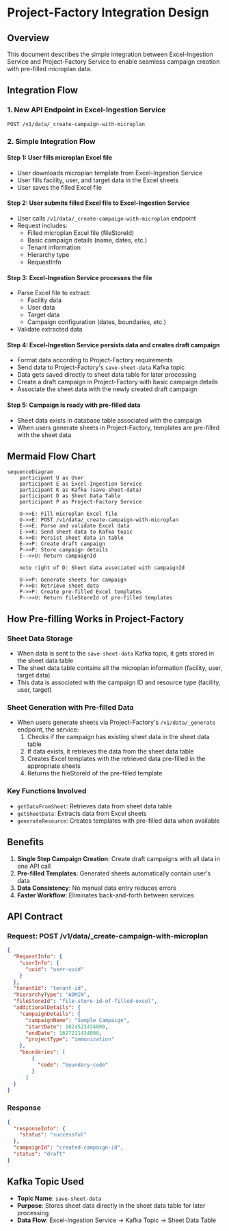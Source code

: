 # Project-Factory Integration Design

## Overview
This document describes the simple integration between Excel-Ingestion Service and Project-Factory Service to enable seamless campaign creation with pre-filled microplan data.

## Integration Flow

### 1. New API Endpoint in Excel-Ingestion Service
```
POST /v1/data/_create-campaign-with-microplan
```

### 2. Simple Integration Flow

#### Step 1: User fills microplan Excel file
- User downloads microplan template from Excel-Ingestion Service
- User fills facility, user, and target data in the Excel sheets
- User saves the filled Excel file

#### Step 2: User submits filled Excel file to Excel-Ingestion Service
- User calls `/v1/data/_create-campaign-with-microplan` endpoint
- Request includes:
  - Filled microplan Excel file (fileStoreId)
  - Basic campaign details (name, dates, etc.)
  - Tenant information
  - Hierarchy type
  - RequestInfo

#### Step 3: Excel-Ingestion Service processes the file
- Parse Excel file to extract:
  - Facility data
  - User data
  - Target data
  - Campaign configuration (dates, boundaries, etc.)
- Validate extracted data

#### Step 4: Excel-Ingestion Service persists data and creates draft campaign
- Format data according to Project-Factory requirements
- Send data to Project-Factory's `save-sheet-data` Kafka topic
- Data gets saved directly to sheet data table for later processing
- Create a draft campaign in Project-Factory with basic campaign details
- Associate the sheet data with the newly created draft campaign

#### Step 5: Campaign is ready with pre-filled data
- Sheet data exists in database table associated with the campaign
- When users generate sheets in Project-Factory, templates are pre-filled with the sheet data

## Mermaid Flow Chart

```mermaid
sequenceDiagram
    participant U as User
    participant E as Excel-Ingestion Service
    participant K as Kafka (save-sheet-data)
    participant D as Sheet Data Table
    participant P as Project-Factory Service

    U->>E: Fill microplan Excel file
    U->>E: POST /v1/data/_create-campaign-with-microplan
    E->>E: Parse and validate Excel data
    E->>K: Send sheet data to Kafka topic
    K->>D: Persist sheet data in table
    E->>P: Create draft campaign
    P->>P: Store campaign details
    E-->>U: Return campaignId
    
    note right of D: Sheet data associated with campaignId
    
    U->>P: Generate sheets for campaign
    P->>D: Retrieve sheet data
    P->>P: Create pre-filled Excel templates
    P-->>U: Return fileStoreId of pre-filled templates
```

## How Pre-filling Works in Project-Factory

### Sheet Data Storage
- When data is sent to the `save-sheet-data` Kafka topic, it gets stored in the sheet data table
- The sheet data table contains all the microplan information (facility, user, target data)
- This data is associated with the campaign ID and resource type (facility, user, target)

### Sheet Generation with Pre-filled Data
- When users generate sheets via Project-Factory's `/v1/data/_generate` endpoint, the service:
  1. Checks if the campaign has existing sheet data in the sheet data table
  2. If data exists, it retrieves the data from the sheet data table
  3. Creates Excel templates with the retrieved data pre-filled in the appropriate sheets
  4. Returns the fileStoreId of the pre-filled template

### Key Functions Involved
- `getDataFromSheet`: Retrieves data from sheet data table
- `getSheetData`: Extracts data from Excel sheets
- `generateResource`: Creates templates with pre-filled data when available

## Benefits

1. **Single Step Campaign Creation**: Create draft campaigns with all data in one API call
2. **Pre-filled Templates**: Generated sheets automatically contain user's data
3. **Data Consistency**: No manual data entry reduces errors
4. **Faster Workflow**: Eliminates back-and-forth between services

## API Contract

### Request: POST /v1/data/_create-campaign-with-microplan

```json
{
  "RequestInfo": {
    "userInfo": {
      "uuid": "user-uuid"
    }
  },
  "tenantId": "tenant-id",
  "hierarchyType": "ADMIN",
  "fileStoreId": "file-store-id-of-filled-excel",
  "additionalDetails": {
    "campaignDetails": {
      "campaignName": "Sample Campaign",
      "startDate": 1624523434000,
      "endDate": 1627211434000,
      "projectType": "immunization"
    },
    "boundaries": [
        {
          "code": "boundary-code"
        }
      ]
  }
}
```

### Response

```json
{
  "responseInfo": {
    "status": "successful"
  },
  "campaignId": "created-campaign-id",
  "status": "draft"
}
```

## Kafka Topic Used
- **Topic Name**: `save-sheet-data`
- **Purpose**: Stores sheet data directly in the sheet data table for later processing
- **Data Flow**: Excel-Ingestion Service → Kafka Topic → Sheet Data Table